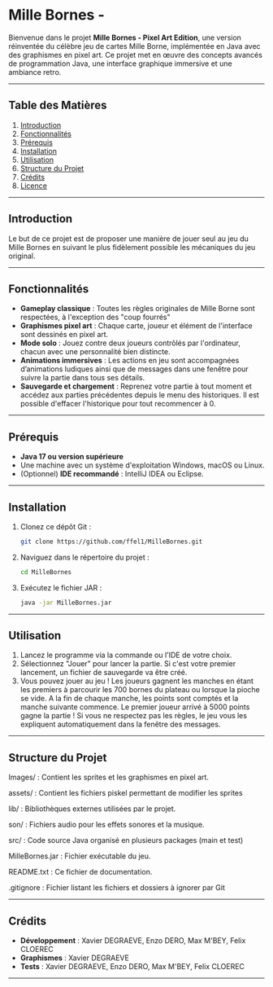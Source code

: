 # Mille Bornes -

Bienvenue dans le projet **Mille Bornes - Pixel Art Edition**, une version réinventée du célèbre jeu de cartes Mille Borne, implémentée en Java avec des graphismes en pixel art. Ce projet met en œuvre des concepts avancés de programmation Java, une interface graphique immersive et une ambiance retro.

---

## Table des Matières

1. [Introduction](#introduction)
2. [Fonctionnalités](#fonctionnalités)
3. [Prérequis](#prérequis)
4. [Installation](#installation)
5. [Utilisation](#utilisation)
6. [Structure du Projet](#structure-du-projet)
7. [Crédits](#crédits)
8. [Licence](#licence)

---

## Introduction

Le but de ce projet est de proposer une manière de jouer seul au jeu du Mille Bornes en suivant le plus fidèlement possible les mécaniques du jeu original.

---

## Fonctionnalités

- **Gameplay classique** : Toutes les règles originales de Mille Borne sont respectées, à l'exception des "coup fourrés"
- **Graphismes pixel art** : Chaque carte, joueur et élément de l'interface sont dessinés en pixel art.
- **Mode solo** : Jouez contre deux joueurs contrôlés par l'ordinateur, chacun avec une personnalité bien distincte.
- **Animations immersives** : Les actions en jeu sont accompagnées d’animations ludiques ainsi que de messages dans une fenêtre pour suivre la partie dans tous ses détails.
- **Sauvegarde et chargement** : Reprenez votre partie à tout moment et accédez aux parties précédentes depuis le menu des historiques. Il est possible d'effacer l'historique pour tout recommencer à 0.

---

## Prérequis

- **Java 17 ou version supérieure**
- Une machine avec un système d'exploitation Windows, macOS ou Linux.
- (Optionnel) **IDE recommandé** : IntelliJ IDEA ou Eclipse.

---

## Installation

1. Clonez ce dépôt Git :
   ```bash
   git clone https://github.com/ffel1/MilleBornes.git
   ```
2. Naviguez dans le répertoire du projet :
   ```bash
   cd MilleBornes
   ```
3. Exécutez le fichier JAR :
   ```bash
   java -jar MilleBornes.jar
   ```

---

## Utilisation

1. Lancez le programme via la commande ou l'IDE de votre choix.
2. Sélectionnez "Jouer" pour lancer la partie. Si c'est votre premier lancement, un fichier de sauvegarde va être créé.
3. Vous pouvez jouer au jeu ! Les joueurs gagnent les manches en étant les premiers à parcourir les 700 bornes du plateau ou lorsque la pioche se vide. A la fin de chaque manche, les points sont comptés et la manche suivante commence. Le premier joueur arrivé à 5000 points gagne la partie ! Si vous ne respectez pas les règles, le jeu vous les expliquent automatiquement dans la fenêtre des messages.

---

## Structure du Projet

Images/ : Contient les sprites et les graphismes en pixel art.

assets/ : Contient les fichiers piskel permettant de modifier les sprites

lib/ : Bibliothèques externes utilisées par le projet.

son/ : Fichiers audio pour les effets sonores et la musique.

src/ : Code source Java organisé en plusieurs packages (main et test)

MilleBornes.jar : Fichier exécutable du jeu.

README.txt : Ce fichier de documentation.

.gitignore : Fichier listant les fichiers et dossiers à ignorer par Git

---

## Crédits

- **Développement** : Xavier DEGRAEVE, Enzo DERO, Max M'BEY, Felix CLOEREC
- **Graphismes** : Xavier DEGRAEVE
- **Tests** : Xavier DEGRAEVE, Enzo DERO, Max M'BEY, Felix CLOEREC

---


